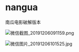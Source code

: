 # nangua
南瓜电影破解版本

![微信截图_20191206091159.png](http://ww1.sinaimg.cn/mw690/9f723435ly1g9ms8p3r5ej20yc08dmyn.jpg)

![微信图片_20191206101525.jpg](http://ww1.sinaimg.cn/mw690/9f723435ly1g9msb47ruqj20u01hc41n.jpg)
